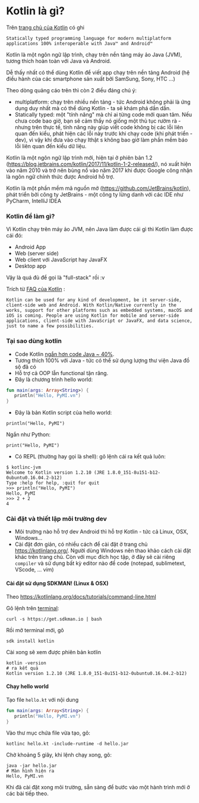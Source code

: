 # Kotlin là gì?
Trên [trang chủ của Kotlin](https://kotlinlang.org/) có ghi

```
Statically typed programming language for modern multiplatform applications 100% interoperable with Java™ and Android™
```

Kotlin là một ngôn ngữ lập trình, chạy trên nền tảng máy ảo Java (JVM),
tương thích hoàn toàn với Java và Android.

Dễ thấy nhất có thể dùng Kotlin để viết app chạy trên nền tảng Android
(hệ điều hành của các smartphone sản xuất bởi SamSung, Sony, HTC ...)

Theo dòng quảng cáo trên thì còn 2 điều đáng chú ý:
- multiplatform: chạy trên nhiều nền tảng - tức Android không phải là ứng dụng
duy nhất mà có thể dùng Kotlin - ta sẽ khám phá dần dần.
- Statically typed: một "tính năng" mà chỉ ai từng code mới quan tâm. Nếu chưa
code bao giờ, bạn sẽ cảm thấy nó giống một thủ tục rườm rà - nhưng trên thực tế,
tính năng này giúp viết code không bị các lỗi liên quan đến kiểu, phát hiện các
lỗi này trước khi chạy code (khi phát triển - dev), vì vậy khi đưa vào chạy Ithật
s không bao giờ làm phần mềm báo lỗi liên quan đến kiểu dữ liệu.

Kotlin là một ngôn ngữ lập trình mới, hiện tại ở phiên bản 1.2 (https://blog.jetbrains.com/kotlin/2017/11/kotlin-1-2-released/), nó xuất hiện vào năm
2010 và trở nên bùng nổ vào năm 2017 khi được Google công nhận là
ngôn ngữ chính thức được Android hỗ trợ.

Kotlin là một phần mềm mã nguồn mở (https://github.com/JetBrains/kotlin),
phát triển bởi công ty JetBrains - một công ty lừng danh với các IDE như
PyCharm, IntelliJ IDEA

### Kotlin để làm gì?
Vì Kotlin chạy trên máy ảo JVM, nên Java làm được cái gì thì Kotlin làm được
cái đó:

- Android App
- Web (server side)
- Web client với JavaScript hay JavaFX
- Desktop app

Vậy là quá đủ để gọi là "full-stack" rồi :v

Trích từ [FAQ của Kotlin](https://kotlinlang.org/docs/reference/faq.html) :

```
Kotlin can be used for any kind of development, be it server-side, client-side web and Android. With Kotlin/Native currently in the works, support for other platforms such as embedded systems, macOS and iOS is coming. People are using Kotlin for mobile and server-side applications, client-side with JavaScript or JavaFX, and data science, just to name a few possibilities.
```


### Tại sao dùng kotlin
- Code Kotlin [ngắn hơn code Java ~ 40%](https://kotlinlang.org/docs/reference/faq.html#what-advantages-does-kotlin-give-me-over-the-java-programming-language).
- Tương thích 100% với Java - tức có thể sử dụng lượng thư viện Java đồ sộ đã
có
- Hỗ trợ cả OOP lẫn functional tận răng.
- Đây là chương trình hello world:

```kotlin
fun main(args: Array<String>) {
   println("Hello, PyMI.vn")
}
```

- Đây là bản Kotlin script của hello world:
```
println("Hello, PyMI")
```

Ngắn như Python:

```
print("Hello, PyMI")
```

- Có REPL (thường hay gọi là shell): gõ lệnh cái ra kết quả luôn:

```
$ kotlinc-jvm
Welcome to Kotlin version 1.2.10 (JRE 1.8.0_151-8u151-b12-0ubuntu0.16.04.2-b12)
Type :help for help, :quit for quit
>>> println("Hello, PyMI")
Hello, PyMI
>>> 2 + 2
4
```

### Cài đặt và thiết lập môi trường dev
- Môi trường nào hỗ trợ dev Android thì hỗ trợ Kotlin - tức cả Linux, OSX, Windows...
- Cài đặt đơn giản, có nhiều cách để cài đặt ở trang chủ https://kotlinlang.org/. Người dùng Windows nên thao khảo cách cài đặt khác trên trang chủ. Còn với mục đích học tập, ở đây sẽ cài riêng `compiler` và sử dụng bất kỳ editor nào để code (notepad, sublimetext, VScode, ... vim)

#### Cài đặt sử dụng SDKMAN! (Linux & OSX)

Theo https://kotlinlang.org/docs/tutorials/command-line.html

Gõ lệnh trên [terminal](http://www.familug.org/2012/03/ccgu-cli-can-ban.html):

```
curl -s https://get.sdkman.io | bash
```

Rồi mở terminal mới, gõ

```
sdk install kotlin
```

Cài xong sẽ xem được phiên bản kotlin

```
kotlin -version
# ra kết quả
Kotlin version 1.2.10 (JRE 1.8.0_151-8u151-b12-0ubuntu0.16.04.2-b12)
```

#### Chạy hello world
Tạo file `hello.kt` với nội dung

```kotlin
fun main(args: Array<String>) {
   println("Hello, PyMI.vn")
}
```

Vào thư mục chứa file vừa tạo, gõ:

```
kotlinc hello.kt -include-runtime -d hello.jar
```

Chờ khoảng 5 giây, khi lệnh chạy xong, gõ:

```
java -jar hello.jar
# Màn hình hiện ra
Hello, PyMI.vn
```

Khi đã cài đặt xong môi trường, sẵn sàng để bước vào một hành trình mới
ở các bài tiếp theo.

